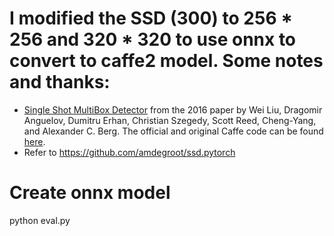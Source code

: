 # I modified the SSD (300) to 256 * 256 and 320 * 320 to use onnx to convert to caffe2 model. Some notes and thanks:

* [Single Shot MultiBox Detector](http://arxiv.org/abs/1512.02325) from the 2016 paper by Wei Liu, Dragomir Anguelov, Dumitru Erhan, Christian Szegedy, Scott Reed, Cheng-Yang, and Alexander C. Berg.  The official and original Caffe code can be found [here](https://github.com/weiliu89/caffe/tree/ssd).
* Refer to https://github.com/amdegroot/ssd.pytorch


# Create onnx model
 python eval.py
